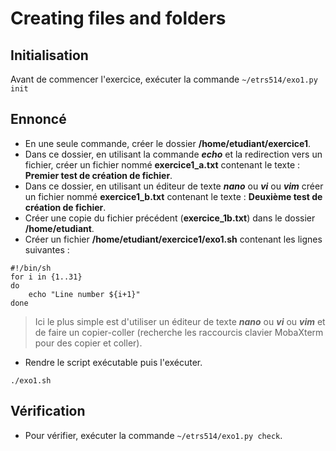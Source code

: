 
# Creating files and folders

## Initialisation

Avant de commencer l'exercice, exécuter la commande `~/etrs514/exo1.py init`

## Ennoncé

- En une seule commande, créer le dossier **/home/etudiant/exercice1**.
- Dans ce dossier, en utilisant la commande ***echo*** et la redirection vers un fichier, créer un fichier nommé **exercice1_a.txt** contenant le texte : **Premier test de création de fichier**.
- Dans ce dossier, en utilisant un éditeur de texte ***nano*** ou ***vi*** ou ***vim*** créer un fichier nommé **exercice1_b.txt** contenant le texte : **Deuxième test de création de fichier**.
- Créer une copie du fichier précédent (**exercice_1b.txt**) dans le dossier **/home/etudiant**.
- Créer un fichier **/home/etudiant/exercice1/exo1.sh** contenant les lignes suivantes :
```
#!/bin/sh
for i in {1..31}
do
    echo "Line number ${i+1}"
done
```
> Ici le plus simple est d'utiliser un éditeur de texte ***nano*** ou ***vi*** ou ***vim*** et de faire un copier-coller (recherche les raccourcis clavier MobaXterm pour des copier et coller).<br>
- Rendre le script exécutable puis l'exécuter.<br>
```
./exo1.sh
```

## Vérification

- Pour vérifier, exécuter la commande `~/etrs514/exo1.py check`.